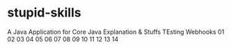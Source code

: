 # stupid-skills
A Java Application for Core Java Explanation &amp; Stuffs
TEsting Webhooks
01
02
03
04
05
06
07
08
09
10
11
12
13
14

